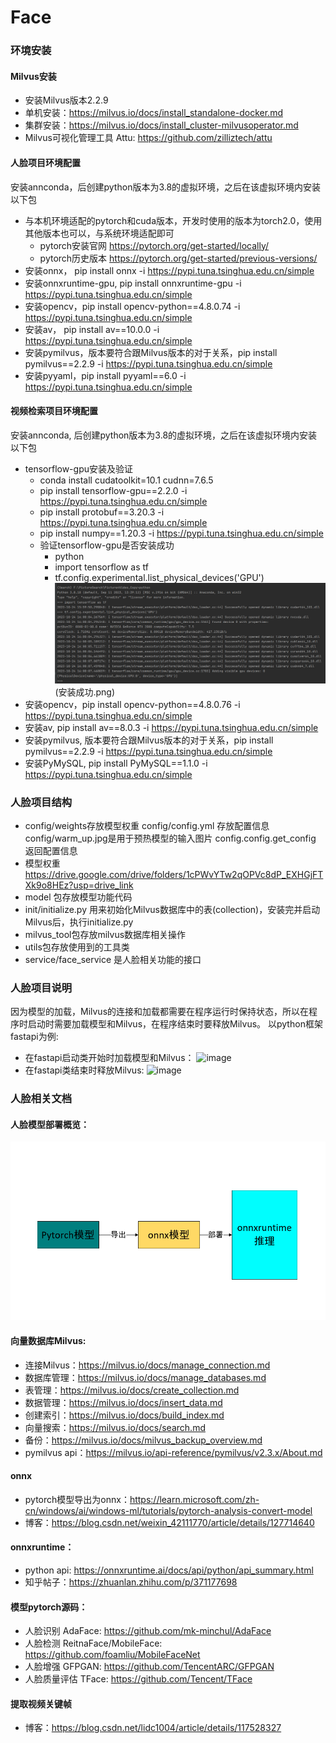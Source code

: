 # Face

### 环境安装
#### Milvus安装
  - 安装Milvus版本2.2.9
  - 单机安装：https://milvus.io/docs/install_standalone-docker.md
  - 集群安装：https://milvus.io/docs/install_cluster-milvusoperator.md
  - Milvus可视化管理工具 Attu: https://github.com/zilliztech/attu
#### 人脸项目环境配置
  安装annconda，后创建python版本为3.8的虚拟环境，之后在该虚拟环境内安装以下包
  - 与本机环境适配的pytorch和cuda版本，开发时使用的版本为torch2.0，使用其他版本也可以，与系统环境适配即可
    - pytorch安装官网 https://pytorch.org/get-started/locally/
    - pytorch历史版本 https://pytorch.org/get-started/previous-versions/
  - 安装onnx， pip install onnx -i https://pypi.tuna.tsinghua.edu.cn/simple
  - 安装onnxruntime-gpu, pip install onnxruntime-gpu -i https://pypi.tuna.tsinghua.edu.cn/simple
  - 安装opencv，pip install opencv-python==4.8.0.74 -i https://pypi.tuna.tsinghua.edu.cn/simple
  - 安装av， pip install av==10.0.0 -i https://pypi.tuna.tsinghua.edu.cn/simple
  - 安装pymilvus，版本要符合跟Milvus版本的对于关系，pip install pymilvus==2.2.9 -i https://pypi.tuna.tsinghua.edu.cn/simple
  - 安装pyyaml，pip install pyyaml==6.0 -i https://pypi.tuna.tsinghua.edu.cn/simple

#### 视频检索项目环境配置
  安装annconda, 后创建python版本为3.8的虚拟环境，之后在该虚拟环境内安装以下包
  - tensorflow-gpu安装及验证
    - conda install cudatoolkit=10.1 cudnn=7.6.5
    - pip install tensorflow-gpu==2.2.0 -i https://pypi.tuna.tsinghua.edu.cn/simple
    - pip install protobuf==3.20.3 -i https://pypi.tuna.tsinghua.edu.cn/simple
    - pip install numpy==1.20.3 -i https://pypi.tuna.tsinghua.edu.cn/simple
    - 验证tensorflow-gpu是否安装成功
      - python
      - import tensorflow as tf
      - tf.config.experimental.list_physical_devices('GPU')
      ![img_1.png](img_1.png)(安装成功.png)
  - 安装opencv，pip install opencv-python==4.8.0.76 -i https://pypi.tuna.tsinghua.edu.cn/simple
  - 安装av, pip install av==8.0.3 -i https://pypi.tuna.tsinghua.edu.cn/simple
  - 安装pymilvus, 版本要符合跟Milvus版本的对于关系，pip install pymilvus==2.2.9 -i https://pypi.tuna.tsinghua.edu.cn/simple 
  - 安装PyMySQL, pip install PyMySQL==1.1.0 -i https://pypi.tuna.tsinghua.edu.cn/simple


### 人脸项目结构
+ config/weights存放模型权重 config/config.yml 存放配置信息 config/warm_up.jpg是用于预热模型的输入图片 config.config.get_config 返回配置信息
+ 模型权重 https://drive.google.com/drive/folders/1cPWvYTw2qOPVc8dP_EXHGjFTXk9o8HEz?usp=drive_link
+ model 包存放模型功能代码
+ init/initialize.py 用来初始化Milvus数据库中的表(collection)，安装完并启动Milvus后，执行initialize.py
+ milvus_tool包存放milvus数据库相关操作
+ utils包存放使用到的工具类
+ service/face_service 是人脸相关功能的接口


### 人脸项目说明
因为模型的加载，Milvus的连接和加载都需要在程序运行时保持状态，所以在程序时启动时需要加载模型和Milvus，在程序结束时要释放Milvus。
以python框架fastapi为例:
+ 在fastapi启动类开始时加载模型和Milvus：
  ![image](https://github.com/jieblue/Face/assets/53696774/7e68352b-6a77-45c5-a955-2a5067e9f289)
+ 在fastapi类结束时释放Milvus:
  ![image](https://github.com/jieblue/Face/assets/53696774/75d2ccb3-0c46-43d2-bf8e-2bd617dd1fc3)


### 人脸相关文档

#### 人脸模型部署概览：
  ![img.png](img.png)

#### 向量数据库Milvus:
  + 连接Milvus：https://milvus.io/docs/manage_connection.md
  + 数据库管理：https://milvus.io/docs/manage_databases.md
  + 表管理：https://milvus.io/docs/create_collection.md
  + 数据管理：https://milvus.io/docs/insert_data.md
  + 创建索引：https://milvus.io/docs/build_index.md
  + 向量搜索：https://milvus.io/docs/search.md
  + 备份：https://milvus.io/docs/milvus_backup_overview.md
  + pymilvus api：https://milvus.io/api-reference/pymilvus/v2.3.x/About.md

#### onnx
  + pytorch模型导出为onnx：https://learn.microsoft.com/zh-cn/windows/ai/windows-ml/tutorials/pytorch-analysis-convert-model
  + 博客：https://blog.csdn.net/weixin_42111770/article/details/127714640
#### onnxruntime：
  + python api: https://onnxruntime.ai/docs/api/python/api_summary.html
  + 知乎帖子：https://zhuanlan.zhihu.com/p/371177698

#### 模型pytorch源码：
  + 人脸识别 AdaFace: https://github.com/mk-minchul/AdaFace
  + 人脸检测 ReitnaFace/MobileFace: https://github.com/foamliu/MobileFaceNet
  + 人脸增强 GFPGAN: https://github.com/TencentARC/GFPGAN
  + 人脸质量评估 TFace: https://github.com/Tencent/TFace

#### 提取视频关键帧
  + 博客：https://blog.csdn.net/lidc1004/article/details/117528327




  
